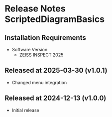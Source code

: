 # Release Notes ScriptedDiagramBasics

## Installation Requirements

* Software Version
  * ZEISS INSPECT 2025

## Released at 2025-03-30 (v1.0.1)

* Changed menu integration

## Released at 2024-12-13 (v1.0.0)

* Initial release
